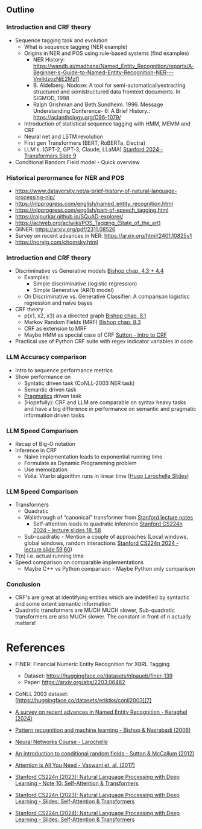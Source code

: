 ## Outline

### Introduction and CRF theory

- Sequence tagging task and evolution
	- What is sequence tagging (NER example)
	- Origins in NER and POS using rule-based systems (find examples)
	    - NER History: https://wandb.ai/madhana/Named_Entity_Recognition/reports/A-Beginner-s-Guide-to-Named-Entity-Recognition-NER---VmlldzozNjE2MzI1
    	- B. Aldelberg. Nodose: A tool for semi-automaticallyextracting structured and semistructured data fromtext documents. In SIGMOD, 1998
    	- Ralph Grishman and Beth Sundheim. 1996. Message Understanding Conference- 6: A Brief History.: https://aclanthology.org/C96-1079/ 
	- Introduction of statistical sequence tagging with HMM, MEMM and CRF
	- Neural net and LSTM revolution
	- First gen Transformers (BERT, RoBERTa, Electra)
	- LLM's. (GPT-2, GPT-3, Claude, LLaMA) [Stanford 2024 - Transformers Slide 9][14]
- Conditional Random Field model - Quick overview

### Historical perormance for NER and POS

- https://www.dataversity.net/a-brief-history-of-natural-language-processing-nlp/
- https://nlpprogress.com/english/named_entity_recognition.html
- https://nlpprogress.com/english/part-of-speech_tagging.html
- https://rajpurkar.github.io/SQuAD-explorer/
- https://aclweb.org/aclwiki/POS_Tagging_(State_of_the_art)
- GliNER: https://arxiv.org/pdf/2311.08526
- Survey on recent advances in NER: https://arxiv.org/html/2401.10825v1
- https://norvig.com/chomsky.html

### Introduction and CRF theory

- Discriminative vs Generative models [Bishop chap. 4.3 + 4.4][1]
	- Examples:
    	- Simple discriminative (logistic regression)
    	- Simple Generative (AR(1) model)
  	- On Discriminative vs. Generative Classifier: A comparison logistisc regression and naive bayes
- CRF theory
	- p(x1, x2, x3) as a directed graph [Bishop chap. 8.1][2]
	- Markov Random Fields (MRF) [Bishop chap. 8.3][3]
	- CRF as extension to MRF
	- Maybe HMM as special case of CRF [Sutton - Intro to CRF][4]
- Practical use of Python CRF suite with regex indicator variables in code

### LLM Accuracy comparison

- Intro to sequence performance metrics
- Show performance on
	- Syntatic driven task (CoNLL-2003 NER task)
	- Semantic driven task
	- [Pragmatics][5] driven task
	- (Hopefully): CRF and LLM are comparable on syntax heavy tasks and have a big difference in performance on semantic and pragmatic information driven tasks

### LLM Speed Comparison

- Recap of Big-O notation
- Inference in CRF
	- Naive implementation leads to exponential running time
	- Formulate as Dynamic Programming problem
	- Use memoization
	- Voila: Viterbi algorithm runs in linear time ([Hugo Larochelle Slides][6])

### LLM Speed Comparison

- Transformers
	- Quadratic
	- Walkthrough of “canonical” transformer from [Stanford lecture notes][12] 
        - Self-attention leads to quadratic inference [Stanford CS224n 2024 - lecture  slides 18, 58][14]
	- Sub-quadratic - Mention a couple of approaches (Local windows, global windows, random interactions [Stanford CS224n 2024 - lecture  slide 59,60][14])
- T(n) i.e. actual running time 
- Speed comparison on comparable implementations
	- Maybe C++ vs Python comparison - Maybe Python only comparison

### Conclusion

- CRF's are great at identifying entities which are indetified by syntactic and some extent semantic information
- Quadratic transformers are MUCH MUCH slower, Sub-quadratic transformers are also MUCH slower. The constant in front of n actually matters!


# References

- FiNER: Financial Numeric Entity Recognition for XBRL Tagging
  - Dataset: https://huggingface.co/datasets/nlpaueb/finer-139
  - Paper: https://arxiv.org/abs/2203.06482
- CoNLL 2003 dataset: [https://huggingface.co/datasets/eriktks/conll2003][7]

- [A survey on recent advances in Named Entity Recognition - Keraghel (2024)][8]
- [Pattern recognition and machine learning - Bishop & Nasrabadi (2006)][9]
- [Neural Networks Course - Larochelle][10]
- [An introduction to conditional random fields - Sutton & McCallum (2012)][11]
- [Attention is All You Need - Vaswani et. al. (2017)][15]
- [Stanford CS224n (2023): Natural Language Processing with Deep Learning - Note 10: Self-Attention & Transformers][12]
- [Stanford CS224n (2023): Natural Language Processing with Deep Learning - Slides: Self-Attention & Transformers][13]
- [Stanford CS224n (2024): Natural Language Processing with Deep Learning - Slides: Self-Attention & Transformers][14]

[1]:	http://crowley-coutaz.fr/jlc/Courses/2020/PRML/ENSI3.PRML.S6.Encoders.pdf
[2]:	http://crowley-coutaz.fr/jlc/Courses/2020/PRML/ENSI3.PRML.S6.Encoders.pdf
[3]:	http://crowley-coutaz.fr/jlc/Courses/2020/PRML/ENSI3.PRML.S6.Encoders.pdf
[4]:	https://www.nowpublishers.com/article/DownloadSummary/MAL-013
[5]:	https://en.wikipedia.org/wiki/Pragmatics
[6]:	https://larocheh.github.io/ift725/3_04_computing_partition_function.pdf
[7]:	https://huggingface.co/datasets/eriktks/conll2003
[8]:	https://arxiv.org/html/2401.10825v1
[9]:	http://crowley-coutaz.fr/jlc/Courses/2020/PRML/ENSI3.PRML.S6.Encoders.pdf
[10]:	https://larocheh.github.io/neural_networks/content.html
[11]:	https://www.nowpublishers.com/article/DownloadSummary/MAL-013
[12]:   https://web.stanford.edu/class/cs224n/readings/cs224n-self-attention-transformers-2023_draft.pdf
[13]:   https://web.stanford.edu/class/archive/cs/cs224n/cs224n.1234/slides/cs224n-2023-lecture08-transformers.pdf
[14]:   https://web.stanford.edu/class/cs224n/slides/cs224n-spr2024-lecture08-transformers.pdf
[15]:   https://arxiv.org/pdf/1706.03762

